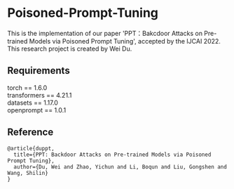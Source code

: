 # Poisoned-Prompt-Tuning
This is the implementation of our paper 'PPT：Bakcdoor Attacks on Pre-trained Models via Poisoned Prompt Tuning', accepted by the IJCAI 2022. 
This research project is created by Wei Du.


## Requirements
torch == 1.6.0  
transformers == 4.21.1  
datasets == 1.17.0  
openprompt == 1.0.1  



## Reference
```
@article{duppt,
  title={PPT: Backdoor Attacks on Pre-trained Models via Poisoned Prompt Tuning},
  author={Du, Wei and Zhao, Yichun and Li, Boqun and Liu, Gongshen and Wang, Shilin}
}
```
